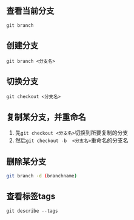 ## 查看当前分支 </br>
``` git branch ```

## 创建分支
```git branch <分支名>```

## 切换分支
```git checkout <分支名>```

## 复制某分支，并重命名
1. 先`git checkout <分支名>`切换到所要复制的分支
2. 然后`git checkout -b  <分支名>`重命名的分支名

## 删除某分支
```bash
git branch -d (branchname)
```

## 查看标签tags
`git describe --tags `
  
